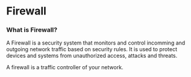 # Firewall

### What is Firewall?

A Firewall is a security system that monitors and control incomming and outgoing network traffic based on security rules. It is used to protect devices and systems from unauthorized access, attacks and threats.

A firewall is a traffic controller of your network.

